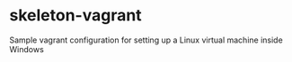 # skeleton-vagrant
Sample vagrant configuration for setting up a Linux virtual machine inside Windows
